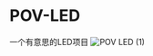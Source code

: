 # POV-LED
一个有意思的LED项目
![POV LED (1)](https://user-images.githubusercontent.com/90548678/161505004-31ea5046-388c-41f5-91bc-ad863eae1774.jpg)
